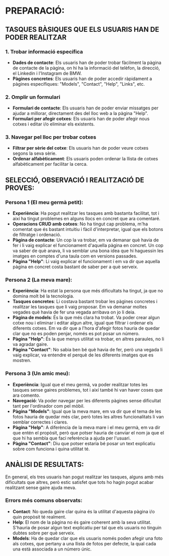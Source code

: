 # PREPARACIÓ:

## TASQUES BÀSIQUES QUE ELS USUARIS HAN DE PODER REALITZAR

### 1. Trobar informació específica

- **Dades de contacte**: Els usuaris han de poder trobar fàcilment la pàgina de contacte de la pàgina, on hi ha la informació del telèfon, la direcció, el Linkedin i l'Instagram de BMW.
- **Pàgines concretes**: Els usuaris han de poder accedir ràpidament a pàgines específiques: "Models", "Contact", "Help", "Links", etc.

### 2. Omplir un formulari

- **Formulari de contacte**: Els usuaris han de poder enviar missatges per ajudar a millorar, directament des del lloc web a la pàgina "Help".
- **Formulari per afegir cotxes**: Els usuaris han de poder afegir nous cotxes i editar i/o eliminar els existents.

### 3. Navegar pel lloc per trobar cotxes

- **Filtrar per sèrie del cotxe**: Els usuaris han de poder veure cotxes segons la seva sèrie.
- **Ordenar alfabèticament**: Els usuaris poden ordenar la llista de cotxes alfabèticament per facilitar la cerca.

## SELECCIÓ, OBSERVACIÓ I REALITZACIÓ DE PROVES:

### Persona 1 (El meu germà petit):

- **Experiència**: Ha pogut realitzar les tasques amb bastanta facilitat, tot i així ha tingut problemes en alguns llocs en concret que ara comentaré.
- **Operacions CRUD amb cotxes**: No ha tingut cap problema, m'ha comentat que és bastant intuitiu i fàcil d'interpretar, igual que els botons de filtratge i ordenació.
- **Pàgina de contacte**: Un cop la va trobar, em va demanar què havia de fer i li vaig explicar el funcionament d'aquella pàgina en concret. Un cop va saber de què anava, li va semblar una bona idea que hi haguessin les imatges en comptes d'una taula com en versions passades.
- **Pàgina "Help"**: Li vaig explicar el funcionament i em va dir que aquella pàgina en concret costa bastant de saber per a què serveix.

### Persona 2 (La meva mare):

- **Experiència**: Ha estat la persona que més dificultats ha tingut, ja que no domina molt bé la tecnologia.
- **Tasques concretes**: Li costava bastant trobar les pàgines concretes i realitzar les tasques que li vaig proposar. Em va demanar moltes vegades què havia de fer una vegada arribava on jo li deia.
- **Pàgina de models**: És la que més clara ha trobat. Va poder crear algun cotxe nou i eliminar i editar algun altre, igual que filtrar i ordenar els diferents cotxes. Em va dir que a l'hora d'afegir fotos hauria de quedar clar que no es poden penjar, només es pot posar un número.
- **Pàgina "Help"**: És la que menys utilitat va trobar, en altres paraules, no li va agradar gaire.
- **Pàgina "Contact"**: No sabia ben bé què havia de fer, però una vegada li vaig explicar, va entendre el perquè de les diferents imatges que es mostren.

### Persona 3 (Un amic meu):

- **Experiència**: Igual que el meu germà, va poder realitzar totes les tasques sense gaires problemes, tot i així també hi van haver coses que ara comento.
- **Navegació**: Va poder navegar per les diferents pàgines sense dificultat tant per l'ordinador com pel mòbil.
- **Pàgina "Models"**: Igual que la meva mare, em va dir que el tema de les fotos hauria de quedar més clar, però totes les altres funcionalitats li van semblar correctes i clares.
- **Pàgina "Help"**: A diferència de la meva mare i el meu germà, em va dir que entén el propòsit, però que potser hauria de canviar el nom ja que el que hi ha sembla que faci referència a ajuda per l'usuari.
- **Pàgina "Contact"**: Diu que potser estaria bé posar un text explicatiu sobre com funciona i quina utilitat té.

## ANÀLISI DE RESULTATS:

En general, els tres usuaris han pogut realitzar les tasques, alguns amb més dificultats que altres, però estic satisfet que tots ho hagin pogut acabar realitzant sense gaire ajuda meva.

### Errors més comuns observats:

- **Contact**: No queda gaire clar quina és la utilitat d'aquesta pàgina i/o quin propòsit té realment.
- **Help**: El nom de la pàgina no és gaire coherent amb la seva utilitat. S'hauria de posar algun text explicatiu per tal que els usuaris no tinguin dubtes sobre per què serveix.
- **Models**: Ha de quedar clar que els usuaris només poden afegir una foto als cotxes, que pertany a una llista de fotos per defecte, la qual cada una està associada a un número únic.